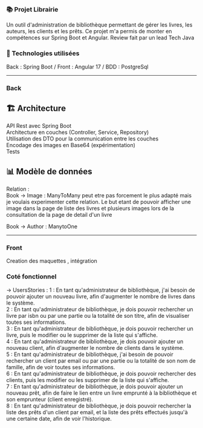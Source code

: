 ### 📚 Projet Librairie ###
Un outil d'administration de bibliothèque permettant de gérer les livres, les auteurs, les clients et les prêts. Ce projet m'a permis de monter en compétences sur Spring Boot et Angular.
Review fait par un lead Tech Java

### 🚀 Technologies utilisées
Back : Spring Boot / Front : Angular 17 / BDD : PostgreSql


-----------------------------------------------------

### Back

## 🏗️ Architecture
API Rest avec Spring Boot <br>
Architecture en couches (Controller, Service, Repository) <br>
Utilisation des DTO pour la communication entre les couches <br>
Encodage des images en Base64 (expérimentation) <br>
Tests


## 📊 Modèle de données

Relation :<br>
 Book -> Image :  ManyToMany 
  peut etre pas forcement le plus adapté mais je voulais experimenter cette relation.
 Le but etant de pouvoir afficher une image dans la page de liste des livres et plusieurs images lors de la consultation de la page de detail d'un livre

Book -> Author : ManytoOne 

-----------------------------------------------------


### Front
Creation des maquettes , intégration 

### Coté fonctionnel 
-> UsersStories : 
1 : En tant qu'administrateur de bibliothèque, j'ai besoin de pouvoir ajouter un nouveau livre, afin d'augmenter le nombre de livres dans le système.<br>
2 : En tant qu'administrateur de bibliothèque, je dois pouvoir rechercher un livre par isbn ou par une partie ou la totalité de son titre, afin de visualiser toutes ses informations.<br>
3 : En tant qu'administrateur de bibliothèque, je dois pouvoir rechercher un livre, puis le modifier ou le supprimer de la liste qui s'affiche.<br>
4 : En tant qu'administrateur de bibliothèque, je dois pouvoir ajouter un nouveau client, afin d'augmenter le nombre de clients dans le système.<br>
5 : En tant qu'administrateur de bibliothèque, j'ai besoin de pouvoir rechercher un client par email ou par une partie ou la totalité de son nom de famille, afin de voir toutes ses informations.<br>
6 : En tant qu'administrateur de bibliothèque, je dois pouvoir rechercher des clients, puis les modifier ou les supprimer de la liste qui s'affiche.<br>
7 : En tant qu'administrateur de bibliothèque, je dois pouvoir ajouter un nouveau prêt, afin de faire le lien entre un livre emprunté à la bibliothèque et son emprunteur (client enregistré).<br>
8 : En tant qu'administrateur de bibliothèque, je dois pouvoir rechercher la liste des prêts d'un client par email, et la liste des prêts effectués jusqu'à une certaine date, afin de voir l'historique.<br>
